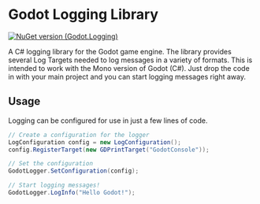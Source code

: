# Godot Logging Library
[![NuGet version (Godot.Logging)](https://img.shields.io/badge/nuget-v1.1.4-blue?style=flat-square)](https://www.nuget.org/packages/Godot.Logging/1.1.4/)

A C# logging library for the Godot game engine. The library provides several Log Targets needed to log messages in a variety of formats. This is intended to work with the Mono version of Godot (C#). Just drop the code in with your main project and you can start logging messages right away.

## Usage
Logging can be configured for use in just a few lines of code.
```C#
// Create a configuration for the logger
LogConfiguration config = new LogConfiguration();
config.RegisterTarget(new GDPrintTarget("GodotConsole"));

// Set the configuration
GodotLogger.SetConfiguration(config);

// Start logging messages!
GodotLogger.LogInfo("Hello Godot!");
```

